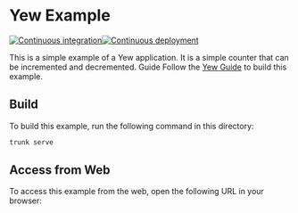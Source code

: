 # Yew Example
[![Continuous integration](https://github.com/JRedrupp/yew-example/actions/workflows/CI.yml/badge.svg?branch=master)](https://github.com/JRedrupp/yew-example/actions/workflows/CI.yml)[![Continuous deployment](https://github.com/JRedrupp/yew-example/actions/workflows/CD.yml/badge.svg)](https://github.com/JRedrupp/yew-example/actions/workflows/CD.yml)

This is a simple example of a Yew application. It is a simple counter that can be incremented and decremented.
Guide Follow the [Yew Guide](https://yew.rs/docs/getting-started/build-a-sample-app) to build this example.

## Build
To build this example, run the following command in this directory:
```bash
trunk serve
```

## Access from Web
To access this example from the web, open the following URL in your browser:
